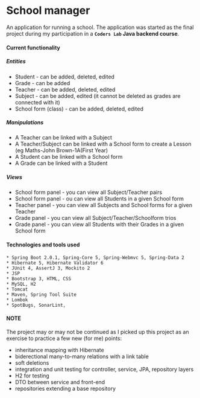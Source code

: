 # School manager
An application for running a school. 
The application was started as the final project during my participation in a **`Coders Lab` Java backend course**.

#### Current functionality
##### Entities
* Student - can be added, deleted, edited
* Grade - can be added
* Teacher - can be added, deleted, edited
* Subject - can be added, edited (it cannot be deleted as grades are connected with it)
* School form (class) - can be added, deleted, edited

##### Manipulations
* A Teacher can be linked with a Subject 
* A Teacher/Subject can be linked with a School form to create a Lesson (eg Maths-John Brown-1A(First Year)
* A Student can be linked with a School form
* A Grade can be linked with a Student

##### Views
* School form panel - you can view all Subject/Teacher pairs 
* School form panel - ou can view all Students in a given School form
* Teacher panel - you can view all Subjects and School forms for a given Teacher 
* Grade panel - you can view all Subject/Teacher/Schoolform trios
* Grade panel - you can view all Students with their Grades in a given School form 

#### Technologies and tools used
```
* Spring Boot 2.0.1, Spring-Core 5, Spring-Webmvc 5, Spring-Data 2
* Hibernate 5, Hibernate Validator 6
* JUnit 4, AssertJ 3, Mockito 2
* JSP
* Bootstrap 3, HTML, CSS
* MySQL, H2
* Tomcat
* Maven, Spring Tool Suite
* Lombok
* SpotBugs, SonarLint,
```
#### NOTE
The project may or may not be continued as I picked up this project as an exercise to practice a few new (for me) points:
- inheritance mapping with Hibernate
- biderectional many-to-many relations with a link table
- soft deletions
- integration and unit testing for controller, service, JPA, repository layers
- H2 for testing
- DTO between service and front-end
- repositories extending a base repository